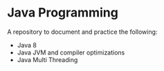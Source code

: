 # Java Programming
A repository to document and practice the following:
* Java 8
* Java JVM and compiler optimizations
* Java Multi Threading
